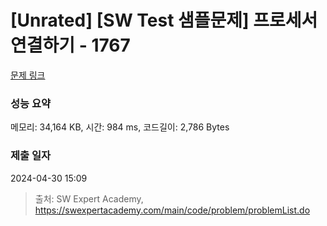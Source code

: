 # [Unrated] [SW Test 샘플문제] 프로세서 연결하기 - 1767 

[문제 링크](https://swexpertacademy.com/main/code/problem/problemDetail.do?contestProbId=AV4suNtaXFEDFAUf) 

### 성능 요약

메모리: 34,164 KB, 시간: 984 ms, 코드길이: 2,786 Bytes

### 제출 일자

2024-04-30 15:09



> 출처: SW Expert Academy, https://swexpertacademy.com/main/code/problem/problemList.do